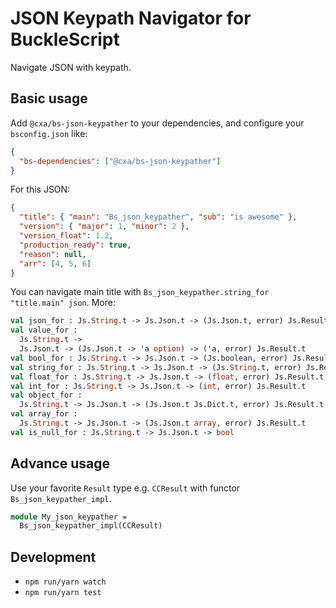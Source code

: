 # JSON Keypath Navigator for BuckleScript

Navigate JSON with keypath.

## Basic usage

Add `@cxa/bs-json-keypather` to your dependencies, and configure your `bsconfig.json` like:

```json
{
  "bs-dependencies": ["@cxa/bs-json-keypather"]
}
```

For this JSON:

```json
{
  "title": { "main": "Bs_json_keypather", "sub": "is awesome" },
  "version": { "major": 1, "minor": 2 },
  "version_float": 1.2,
  "production_ready": true,
  "reason": null,
  "arr": [4, 5, 6]
}
```

You can navigate main title with `Bs_json_keypather.string_for "title.main" json`. More:

```ocaml
val json_for : Js.String.t -> Js.Json.t -> (Js.Json.t, error) Js.Result.t
val value_for :
  Js.String.t ->
  Js.Json.t -> (Js.Json.t -> 'a option) -> ('a, error) Js.Result.t
val bool_for : Js.String.t -> Js.Json.t -> (Js.boolean, error) Js.Result.t
val string_for : Js.String.t -> Js.Json.t -> (Js.String.t, error) Js.Result.t
val float_for : Js.String.t -> Js.Json.t -> (float, error) Js.Result.t
val int_for : Js.String.t -> Js.Json.t -> (int, error) Js.Result.t
val object_for :
  Js.String.t -> Js.Json.t -> (Js.Json.t Js.Dict.t, error) Js.Result.t
val array_for :
  Js.String.t -> Js.Json.t -> (Js.Json.t array, error) Js.Result.t
val is_null_for : Js.String.t -> Js.Json.t -> bool
```

## Advance usage

Use your favorite `Result` type e.g. `CCResult` with functor `Bs_json_keypather_impl`.

```ocaml
module My_json_keypather =
  Bs_json_keypather_impl(CCResult)
```

## Development

* `npm run/yarn watch`
* `npm run/yarn test`
